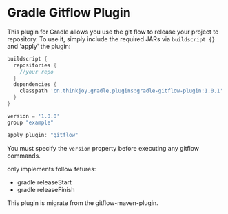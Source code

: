 # Gradle Gitflow Plugin

This plugin for Gradle allows you use the git flow to release your project to repository. To use it, simply include the required JARs via `buildscript {}` and 'apply' the plugin:

```groovy
buildscript {
  repositories {
    //your repo
  }
  dependencies {
    classpath 'cn.thinkjoy.gradle.plugins:gradle-gitflow-plugin:1.0.1'
  }
}

version = '1.0.0'
group "example"

apply plugin: "gitflow"

```
You must specify the `version` property before executing any gitflow commands.

only implements follow fetures:
* gradle releaseStart   
* gradle releaseFinish 

This plugin is migrate from the gitflow-maven-plugin. 

